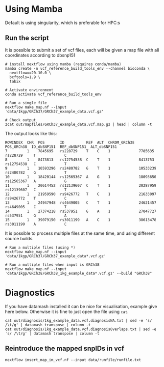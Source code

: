 # Using Mamba
Default is using singularity, which is preferable for HPC:s

## Run the script
It is possible to submit a set of vcf files, each will be given a map file with all coordinates according to dbsnp151

```
# install nextflow using mamba (requires conda/mamba)
mamba create -n vcf_reference_build_tools_env --channel bioconda \
  nextflow==20.10.0 \
  bcftools=1.9 \
  tabix

# Activate environment
conda activate vcf_reference_build_tools_env

# Run a single file
nextflow make_map.nf --input 'data/1kgp/GRCh37/GRCh37_example_data.vcf.gz'

# Check output
zcat out/mapfiles/GRCh37_example_data.vcf.map.gz | head | column -t
```

The output looks like this:
```
ROWINDEX  CHR  POS       ID          REF  ALT  CHROM_GRCh38  POS_GRCh38  ID_dbSNP151  REF_dbSNP151  ALT_dbSNP151
7         1    7845695   rs228729    T    C    1             7785635     rs228729     T             C
8         1    8473813   rs12754538  C    T    1             8413753     rs12754538   C             T
9         1    10593296  rs2480782   G    T    1             10533239    rs2480782    G             T
10        1    18420144  rs12565367  A    G    1             18093650    rs12565367   A             G
11        1    20614452  rs12139607  C    T    1             20287959    rs12139607   C             T
12        1    21959590  rs9426772   T    C    1             21633097    rs9426772    T             C
13        1    24947948  rs4649005   C    T    1             24621457    rs4649005    C             T
14        1    27374218  rs537951    G    A    1             27047727    rs537951     G             A
15        1    39079150  rs3011199   A    C    1             38613478    rs3011199    A             C
```

It is possible to process multiple files at the same time, and using different source builds
```
# Run a multiple files (using *)
nextflow make_map.nf --input 'data/1kgp/GRCh37/GRCh37_example_data*.vcf.gz'

# Run a multiple files when input is GRCh38
nextflow make_map.nf --input 'data/1kgp/GRCh38/GRCh38_1kg_example_data*.vcf.gz' --build "GRCh38"
```

# Diagnostics
If you have datamash installed it can be nice for visualisation, example give here below. Otherwise it is fine to just open the file using `cat`.
```
cat out/diagnosis/1kg_example_data.vcf.diagnosisNA.txt | sed -e 's/ /\t/g' | datamash transpose | column -t
cat out/diagnosis/1kg_example_data.vcf.diagnosisOverlaps.txt | sed -e 's/ /\t/g' | datamash transpose | column -t
```

## Reintroduce the mapped snpIDs in vcf

```
nextflow insert_map_in_vcf.nf --input data/runfile/runfile.txt
```

